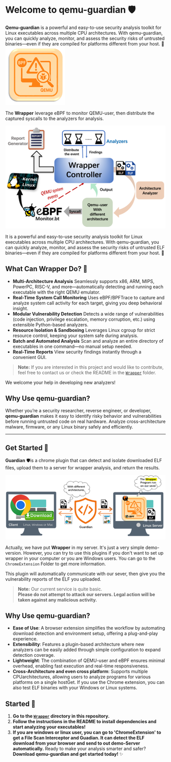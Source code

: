 # Welcome to **qemu-guardian** 🛡️

**Qemu-guardian** is a powerful and easy-to-use security analysis toolkit for Linux executables across multiple CPU architectures. With qemu-guardian, you can quickly analyze, monitor, and assess the security risks of untrusted binaries—even if they are compiled for platforms different from your host. 🚀
![8f5b38f925978fa06394d5bbc0e125b](README.assets/8f5b38f925978fa06394d5bbc0e125b-1752689618124-3.png)

The **Wrapper** leverage eBPF to monitor QEMU-user, then distribute the captured syscalls to the analyzers for analysis.

<img src="README.assets/b2a488b6ef4ff796e3b3e715631b07b3_-1752689870453-1.png" alt="b2a488b6ef4ff796e3b3e715631b07b3_" style="zoom:56%;" />

It is a powerful and easy-to-use security analysis toolkit for Linux executables across multiple CPU architectures. With qemu-guardian, you can quickly analyze, monitor, and assess the security risks of untrusted ELF binaries—even if they are compiled for platforms different from your host. 🚀

## What Can Wrapper Do? 🤔

- **Multi-Architecture Analysis** 
   Seamlessly supports x86, ARM, MIPS, PowerPC, RISC-V, and more—automatically detecting and running each executable with the right QEMU emulator.
- **Real-Time System Call Monitoring** 
   Uses eBPF/BPFTrace to capture and analyze system call activity for each target, giving you deep behavioral insight.
- **Modular Vulnerability Detection** 
   Detects a wide range of vulnerabilities (code injection, privilege escalation, memory corruption, etc.) using extensible Python-based analyzers.
- **Resource Isolation & Sandboxing** 
   Leverages Linux cgroup for strict resource control, keeping your system safe during analysis.
- **Batch and Automated Analysis** 
   Scan and analyze an entire directory of executables in one command—no manual setup needed.
- **Real-Time Reports** 
   View security findings instantly through a convenient GUI.

> **Note:** If you are interested in this project and would like to contribute, feel free to contact us or check the README in the [`Wrapper`](./Wrapper) folder.  
> 
We welcome your help in developing new analyzers!
## Why Use qemu-guardian?

Whether you’re a security researcher, reverse engineer, or developer, **qemu-guardian** makes it easy to identify risky behavior and vulnerabilities before running untrusted code on real hardware. Analyze cross-architecture malware, firmware, or any Linux binary safely and efficiently.

------

## Get Started 🚀

**Guardian** 🛡️is a chrome plugin that can detect and isolate downloaded ELF files, upload them to a
server for wrapper analysis, and return the results.

![c2efd4444e87062d841d75359367bd4](README.assets/c2efd4444e87062d841d75359367bd4-1752689602980-1.png)

Actually, we have put **Wrapper** in my server. It's just a very simple demo-version. However, you can try to use this plugins if you don't want to set up wrapper in your computer or you are Windows users. You can go to the `ChromeExtension` Folder to get more information. 

This plugin will automatically communicate with our sever, then give you the vulnerability reports of the ELF you uploaded.

> **Note:** Our current service is quite basic.  
> **Please do not attempt to attack our servers. Legal action will be taken against any malicious activity.**



## Why Use qemu-guardian?

* **Ease of Use**: A browser extension simplifies the workflow by automating download detection and
  environment setup, offering a plug-and-play experience.
* **Extensibility**: Features a plugin-based architecture where new analyzers can be easily added through simple configuration to expand detection coverage.
* **Lightweight**: The combination of QEMU-user and eBPF ensures minimal overhead, enabling fast
  execution and real-time responsiveness.
* **Cross-Architecture and even cross platform**: Supports multiple CPUarchitectures, allowing users to analyze programs for various platforms on a single hostGet. If you use the Chrome extension, you can also test ELF binaries with your Windows or Linux systems.  



## Started 🚀

1. **Go to the  [`Wrapper`](./Wrapper) directory in this repository.**
2. **Follow the instructions in the README to install dependencies and start analyzing your executables!**
3. **If you are windows or linux user, you can go to 'ChromeExtension' to get a File Scan Interceptor and Guadian. It can detect the ELF download from your browser and send to out demo-Server automatically.**
Ready to make your analysis smarter and safer?
 **Download qemu-guardian and get started today!** ✨
